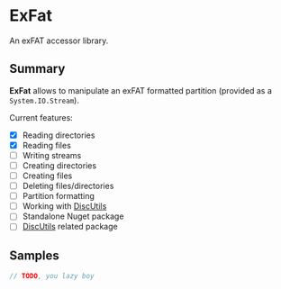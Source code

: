 # ExFat

An exFAT accessor library.

## Summary

**ExFat** allows to manipulate an exFAT formatted partition (provided as a `System.IO.Stream`).

Current features:
- [X] Reading directories
- [X] Reading files
- [ ] Writing streams
- [ ] Creating directories
- [ ] Creating files
- [ ] Deleting files/directories
- [ ] Partition formatting
- [ ] Working with [DiscUtils](https://github.com/DiscUtils/DiscUtils)
- [ ] Standalone Nuget package
- [ ] [DiscUtils](https://www.nuget.org/packages/DiscUtils) related package

## Samples

```csharp
// TODO, you lazy boy
```
